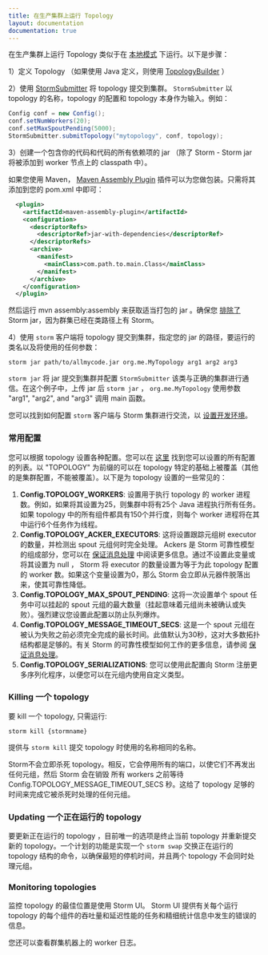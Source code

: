 ```yaml
---
title: 在生产集群上运行 Topology
layout: documentation
documentation: true
---
```

在生产集群上运行 Topology 类似于在 [本地模式](Local-mode.html) 下运行。以下是步骤：

1）定义 Topology （如果使用 Java 定义，则使用 [TopologyBuilder](javadocs/org/apache/storm/topology/TopologyBuilder.html) ）

2）使用 [StormSubmitter](javadocs/org/apache/storm/StormSubmitter.html) 将 topology 提交到集群。 `StormSubmitter` 以 topology 的名称，topology 的配置和 topology 本身作为输入。例如：

```java
Config conf = new Config();
conf.setNumWorkers(20);
conf.setMaxSpoutPending(5000);
StormSubmitter.submitTopology("mytopology", conf, topology);
```

3）创建一个包含你的代码和代码的所有依赖项的 jar （除了 Storm - Storm jar 将被添加到 worker 节点上的 classpath 中）。

如果您使用 Maven， [Maven Assembly Plugin](http://maven.apache.org/plugins/maven-assembly-plugin/) 插件可以为您做包装。只需将其添加到您的 pom.xml 中即可：

```xml
  <plugin>
    <artifactId>maven-assembly-plugin</artifactId>
    <configuration>
      <descriptorRefs>  
        <descriptorRef>jar-with-dependencies</descriptorRef>
      </descriptorRefs>
      <archive>
        <manifest>
          <mainClass>com.path.to.main.Class</mainClass>
        </manifest>
      </archive>
    </configuration>
  </plugin>
```

然后运行 mvn assembly:assembly 来获取适当打包的 jar 。确保您 [排除了](http://maven.apache.org/plugins/maven-assembly-plugin/examples/single/including-and-excluding-artifacts.html) Storm jar，因为群集已经在类路径上有 Storm。

4）使用 `storm` 客户端将 topology 提交到集群，指定您的 jar 的路径，要运行的类名以及将使用的任何参数：

`storm jar path/to/allmycode.jar org.me.MyTopology arg1 arg2 arg3`

`storm jar` 将 jar 提交到集群并配置 `StormSubmitter` 该类与正确的集群进行通信。在这个例子中，上传 jar 后 `storm jar` ， `org.me.MyTopology` 使用参数 "arg1", "arg2", and "arg3" 调用 main 函数。

您可以找到如何配置 `storm` 客户端与 Storm 集群进行交流，以 [设置开发环境](Setting-up-development-environment.html)。

### 常用配置

您可以根据 topology 设置各种配置。您可以在 [这里](javadocs/org/apache/storm/Config.html) 找到您可以设置的所有配置的列表。以 "TOPOLOGY" 为前缀的可以在 topology 特定的基础上被覆盖（其他的是集群配置，不能被覆盖）。以下是为 topology 设置的一些常见的：

1. **Config.TOPOLOGY_WORKERS**: 设置用于执行 topology 的 worker 进程数。例如，如果将其设置为25，则集群中将有25个 Java 进程执行所有任务。如果 topology 中的所有组件都具有150个并行度，则每个 worker 进程将在其中运行6个任务作为线程。
2. **Config.TOPOLOGY_ACKER_EXECUTORS**: 这将设置跟踪元组树 executor 的数量，并检测出 spout 元组何时完全处理。 Ackers 是 Storm 可靠性模型的组成部分，您可以在 [保证消息处理](Guaranteeing-message-processing.html) 中阅读更多信息。通过不设置此变量或将其设置为 null ， Storm 将 executor 的数量设置为等于为此 topology 配置的 worker 数。如果这个变量设置为0，那么 Storm 会立即从元器件脱落出来，使其可靠性降低。
3. **Config.TOPOLOGY_MAX_SPOUT_PENDING**: 这将一次设置单个 spout 任务中可以挂起的 spout 元组的最大数量（挂起意味着元组尚未被确认或失败）。强烈建议您设置此配置以防止队列爆炸。
4. **Config.TOPOLOGY_MESSAGE_TIMEOUT_SECS**: 这是一个 spout 元组在被认为失败之前必须完全完成的最长时间。此值默认为30秒，这对大多数拓扑结构都是足够的。有关 Storm 的可靠性模型如何工作的更多信息，请参阅 [保证消息处理](Guaranteeing-message-processing.html)。
5. **Config.TOPOLOGY_SERIALIZATIONS**: 您可以使用此配置向 Storm 注册更多序列化程序，以便您可以在元组内使用自定义类型。

### Killing 一个 topology

要 kill 一个 topology, 只需运行:

`storm kill {stormname}`

提供与 `storm kill` 提交 topology 时使用的名称相同的名称。

Storm不会立即杀死 topology。相反，它会停用所有的端口，以使它们不再发出任何元组，然后 Storm 会在销毁 所有 workers 之前等待 Config.TOPOLOGY_MESSAGE_TIMEOUT_SECS 秒。这给了 topology 足够的时间来完成它被杀死时处理的任何元组。

### Updating 一个正在运行的 topology

要更新正在运行的 topology ，目前唯一的选项是终止当前 topology 并重新提交新的 topology。一个计划的功能是实现一个 `storm swap` 交换正在运行的 topology 结构的命令，以确保最短的停机时间，并且两个 topology 不会同时处理元组。

### Monitoring topologies

监控 topology 的最佳位置是使用 Storm UI。 Storm UI 提供有关每个运行 topology 的每个组件的吞吐量和延迟性能的任务和精细统计信息中发生的错误的信息。

您还可以查看群集机器上的 worker 日志。

